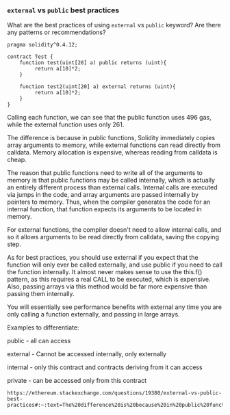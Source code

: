 ### `external` vs `public` best practices

What are the best practices of using `external` vs `public` keyword? Are there any patterns or recommendations? 

```solidity
pragma solidity^0.4.12;

contract Test {
    function test(uint[20] a) public returns (uint){
         return a[10]*2;
    }

    function test2(uint[20] a) external returns (uint){
         return a[10]*2;
    }
}
```


Calling each function, we can see that the public function uses 496 gas, while the external function uses only 261.   

The difference is because in public functions, Solidity immediately copies array arguments to memory, while external functions can read directly from calldata. Memory allocation is expensive, whereas reading from calldata is cheap.

The reason that public functions need to write all of the arguments to memory is that public functions may be called internally, which is actually an entirely different process than external calls. Internal calls are executed via jumps in the code, and array arguments are passed internally by pointers to memory. Thus, when the compiler generates the code for an internal function, that function expects its arguments to be located in memory.

For external functions, the compiler doesn't need to allow internal calls, and so it allows arguments to be read directly from calldata, saving the copying step.

As for best practices, you should use external if you expect that the function will only ever be called externally, and use public if you need to call the function internally. It almost never makes sense to use the this.f() pattern, as this requires a real CALL to be executed, which is expensive. Also, passing arrays via this method would be far more expensive than passing them internally.

You will essentially see performance benefits with external any time you are only calling a function externally, and passing in large arrays.

Examples to differentiate:

public - all can access

external - Cannot be accessed internally, only externally

internal - only this contract and contracts deriving from it can access

private - can be accessed only from this contract  


```link
https://ethereum.stackexchange.com/questions/19380/external-vs-public-best-practices#:~:text=The%20difference%20is%20because%20in%20public%20functions%2C%20Solidity,is%20expensive%2C%20whereas%20reading%20from%20calldata%20is%20cheap.
```

